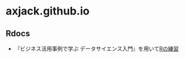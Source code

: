 # axjack.github.io

## Rdocs
 - 『ビジネス活用事例で学ぶ データサイエンス入門』を用いて[Rの練習](https://axjack.github.io/rdocs/11915/11915.html)
